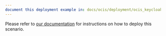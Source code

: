 ```yaml
---
document this deployment example in: docs/ocis/deployment/ocis_keycloak.md
---
```


Please refer to [our documentation](https://owncloud.dev/ocis/deployment/ocis_keycloak/)
for instructions on how to deploy this scenario.

